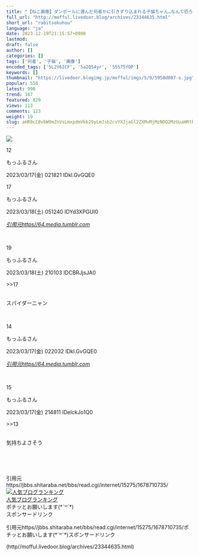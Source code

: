 ```yaml
---
title: "【ねこ画像】ダンボールに潜んだ何者かに引きずり込まれる子猫ちゃん…なんて恐ろしい箱なんでしょうかwww "
full_url: "http://mofful.livedoor.blog/archives/23344635.html"
short_url: "rabitsokuhou"
language: "ja"
date: 2023-12-19T21:15:57+0900
lastmod: 
draft: false
author: []
categories: []
tags: ['何者', '子猫', '画像']
encoded_tags: ['5L2V6ICF', '5a2Q54yr', '55S75YOP']
keywords: []
thumbnail: "https://livedoor.blogimg.jp/mofful/imgs/5/9/5958d087-s.jpg"
popular: 558
latest: 990
trend: 167
featured: 829
views: 113
comments: 123
weight: 19
slug: aHR0cC8vbW9mZnVsLmxpdmVkb29yLmJsb2cvYXJjaGl2ZXMvMjMzNDQ2MzUuaHRtbA==
---
```


![](https://livedoor.blogimg.jp/mofful/imgs/5/9/5958d087-s.jpg)

<div><p class='t_h'>12 <p>もっふるさん</p> <p> 2023/03/17(金) 021821 IDkl.GvGQE0</p></p><p class='t_h'>17 <p>もっふるさん</p> <p> 2023/03/18(土) 051240 IDYd3XPGUI0</p></p> <a href='https//64.media.tumblr.com/1055128f1ae874a73acb754ed74c4322/7e09134ac27ed438-fc/s540x810/2f8105042d6ec3ded5c3ced17208b08de7c41e2d.jpg' target='_blank' title=''><i><p>引用元https//64.media.tumblr.com<br></p></i></a><br> <p class='t_h t_i'>19 <p>もっふるさん</p> <p> 2023/03/18(土) 210103 IDCBRJjsJA0</p></p> <p class='t_b t_i'><p class='anchor'>>>17</p><br>スパイダーニャン</p><br><p class='t_h'>14 <p>もっふるさん</p> <p>2023/03/17(金) 022032 IDkl.GvGQE0</p></p><a href='https//64.media.tumblr.com/ffce5a42782bfc984cc8fef69d4aad4a/3d024c32fdcc26bc-92/s1280x1920/d54d91f44081738eb7d1e55d30e8a53c35332bd0.jpg' target='_blank' title=''><i><p>引用元https//64.media.tumblr.com<br></p></i></a><br><p class='t_h t_i'>15 <p>もっふるさん</p> <p>2023/03/17(金) 214811 IDeIckJo1Q0</p></p><p class='t_b t_i'><p class='anchor'>>>13</p><br>気持ちよさそう</p><br><p class='t_h'><br></p>引用元<br>https//jbbs.shitaraba.net/bbs/read.cgi/internet/15275/1678710735/<br><a href='//blog.with2.net/link/?2036932'><img src='https//blog.with2.net/img/banner/banner_21.gif' title='人気ブログランキング'></a><br><a href='//blog.with2.net/link/?2036932'>人気ブログランキング</a><br>ポチッとお願いします(*´꒳`*)<br>スポンサードリンク<br><img border='0' width='1' height='1' src='https//www11.a8.net/0.gif?a8mat=3BDUGQ+4RHMA+2HOM+BS629' alt=''> <p>引用元https//jbbs.shitaraba.net/bbs/read.cgi/internet/15275/1678710735/ポチッとお願いします(*´꒳`*)スポンサードリンク</p></div>

(http//mofful.livedoor.blog/archives/23344635.html)
